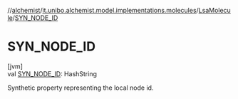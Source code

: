 //[alchemist](../../../index.md)/[it.unibo.alchemist.model.implementations.molecules](../index.md)/[LsaMolecule](index.md)/[SYN_NODE_ID](-s-y-n_-n-o-d-e_-i-d.md)

# SYN_NODE_ID

[jvm]\
val [SYN_NODE_ID](-s-y-n_-n-o-d-e_-i-d.md): HashString

Synthetic property representing the local node id.
